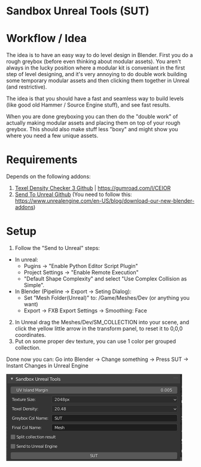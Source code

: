 # Sandbox Unreal Tools (SUT)

# Workflow / Idea
The idea is to have an easy way to do level design in Blender. First you do a rough greybox (before even thinking about modular assets). You aren't always in the lucky position where a modular kit is conveniant in the first step of level designing, and it's very annoying to do double work building some temporary modular assets and then clicking them together in Unreal (and restrictive).

The idea is that you should have a fast and seamless way to build levels (like good old Hammer / Source Engine stuff), and see fast results.

When you are done greyboxing you can then do the "double work" of actually making modular assets and placing them on top of your rough greybox. This should also make stuff less "boxy" and might show you where you need a few unique assets.


# Requirements
Depends on the following addons:

1. [Texel Density Checker 3 Github](https://github.com/mrven/Blender-Texel-Density-Checker) | https://gumroad.com/l/CEIOR
2. [Send To Unreal Github](https://github.com/EpicGames/BlenderTools) (You need to follow this: https://www.unrealengine.com/en-US/blog/download-our-new-blender-addons)

# Setup
1. Follow the "Send to Unreal" steps:
  * In unreal:
    - Pugins -> "Enable Python Editor Script Plugin"
    - Project Settings -> "Enable Remote Execution"
    - "Default Shape Complexity" and select "Use Complex Collision as Simple". 
  * In Blender (Pipeline -> Export -> Seting Dialog): 
    - Set "Mesh Folder(Unreal)" to: /Game/Meshes/Dev (or anything you want)
    - Export -> FXB Export Settings -> Smoothing: Face
2. In Unreal drag the Meshes/Dev/SM_COLLECTION into your scene, and click the yellow little arrow in the transform panel, to reset it to 0,0,0 coordinates.
3. Put on some proper dev texture, you can use 1 color per grouped collection.

Done now you can:
Go into Blender -> Change something -> Press SUT -> Instant Changes in Unreal Engine

![SUT](assets/addon.png)
